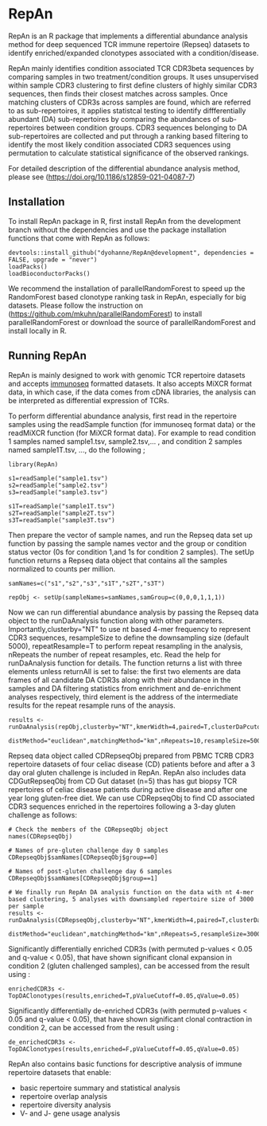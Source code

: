 # RepAn
RepAn is an R package that implements a differential abundance analysis method for deep sequenced TCR immune repertoire (Repseq) datasets to identify enriched/expanded clonotypes associated with a condition/disease.

RepAn mainly identifies condition associated TCR CDR3beta sequences by comparing samples 
in two treatment/condition groups. It uses unsupervised within sample CDR3 clustering to first define clusters of highly similar
CDR3 sequences, then finds their closest matches across samples. Once matching clusters of CDR3s across samples are found, which are
referred to as sub-repertoires, it applies statistcal testing to identify diffferentially abundant (DA) sub-repertoires by comparing
the abundances of sub-repertoires between condition groups. CDR3 sequences belonging to DA sub-repertoires are collected and 
put through a ranking based filtering to identify the most likely condition associated CDR3 sequences using permutation to calculate statistical significance of the observed rankings. 

For detailed description of the differential abundance analysis method, please see (https://doi.org/10.1186/s12859-021-04087-7)

## Installation
To install RepAn package in R, first install RepAn from the development branch without the dependencies and use the package installation functions that come with RepAn as follows:
```
devtools::install_github("dyohanne/RepAn@development", dependencies = FALSE, upgrade = "never")
loadPacks()
loadBioconductorPacks()
```
We recommend the installation of parallelRandomForest to speed up the RandomForest based clonotype ranking task in RepAn, especially for big datasets. Please follow the instruction on (https://github.com/mkuhn/parallelRandomForest) to install parallelRandomForest or download the source of parallelRandomForest and install locally in R.    

## Running RepAn
RepAn is mainly designed to work with genomic TCR repertoire datasets and accepts [immunoseq](https://www.adaptivebiotech.com/immunoseq) formatted datasets. It also accepts MiXCR format data, in which case, if the data comes from cDNA libraries, the analysis can be interpreted as differential expression of TCRs.

To perform differential abundance analysis, first read in the repertoire samples using the readSample function (for immunoseq format data) or the readMiXCR function (for MiXCR format data). For example to read condition 1 samples named sample1.tsv, sample2.tsv,... , and condition 2 samples named sample1T.tsv, ..., do the following ; 

```
library(RepAn)

s1=readSample("sample1.tsv")
s2=readSample("sample2.tsv")
s3=readSample("sample3.tsv")

s1T=readSample("sample1T.tsv")
s2T=readSample("sample2T.tsv")
s3T=readSample("sample3T.tsv")
```

Then prepare the vector of sample names, and run the Repseq data set up function by passing the sample names vector and the group or condition status vector (0s for condition 1,and 1s for condition 2 samples). The setUp function returns a Repseq data object that contains all the samples normalized to counts per million.

```
samNames=c("s1","s2","s3","s1T","s2T","s3T")

repObj <- setUp(sampleNames=samNames,samGroup=c(0,0,0,1,1,1))
```

Now we can run differential abundance analysis by passing the Repseq data object to the runDaAnalysis function along with other parameters. Importantly,clusterby="NT" to use nt based 4-mer frequency to represent CDR3 sequences, resampleSize to define the downsampling size (default 5000), repeatResample=T to perform repeat resampling in the analysis, nRepeats the number of repeat resamples, etc. Read the help for runDaAnalysis function for details. The function returns a list with three elements unless returnAll is set to false: the first two elements are data frames of all candidate DA CDR3s along with their abundance in the samples and DA filtering statistics from enrichment and de-enrichment analyses respectively, third element is the address of the intermediate results for the repeat resample runs of the anaysis. 

```
results <- runDaAnalysis(repObj,clusterby="NT",kmerWidth=4,paired=T,clusterDaPcutoff=0.1,positionWt=F,
    distMethod="euclidean",matchingMethod="km",nRepeats=10,resampleSize=5000,useProb=T,returnAll=T,nRR=1000)
```

Repseq data object called CDRepseqObj prepared from PBMC TCRB CDR3 repertoire datasets of four celiac disease (CD) patients before and after a 3 day oral gluten challenge is included in RepAn. RepAn also includes data CDGutRepseqObj from CD Gut dataset (n=5) thas has gut biopsy TCR repertoires of celiac disease patients during active disease and after one year long gluten-free diet. We can use CDRepseqObj to find CD associated CDR3 sequences enriched in the repertoires following a 3-day gluten challenge as follows:

```
# Check the members of the CDRepseqObj object
names(CDRepseqObj)

# Names of pre-gluten challenge day 0 samples
CDRepseqObj$samNames[CDRepseqObj$group==0]

# Names of post-gluten challenge day 6 samples
CDRepseqObj$samNames[CDRepseqObj$group==1]

# We finally run RepAn DA analysis function on the data with nt 4-mer based clustering, 5 analyses with downsampled repertoire size of 3000 per sample 
results <- runDaAnalysis(CDRepseqObj,clusterby="NT",kmerWidth=4,paired=T,clusterDaPcutoff=0.1,positionWt=F,
  distMethod="euclidean",matchingMethod="km",nRepeats=5,resampleSize=3000,useProb=T,returnAll=T,nRR=1000)
```

Significantly differentially enriched CDR3s (with permuted p-values < 0.05 and q-value < 0.05), that have shown significant clonal expansion in condition 2 (gluten challenged samples), can be accessed from the result using :

```
enrichedCDR3s <- TopDAClonotypes(results,enriched=T,pValueCutoff=0.05,qValue=0.05)

```

Significantly differentially de-enriched CDR3s (with permuted p-values < 0.05 and q-value < 0.05), that have shown significant clonal contraction in condition 2, can be accessed from the result using :

```
de_enrichedCDR3s <- TopDAClonotypes(results,enriched=F,pValueCutoff=0.05,qValue=0.05)
```



RepAn also contains basic functions for descriptive analysis of immune repertoire datasets that enable:
- basic repertoire summary and statistical analysis 
- repertoire overlap analysis
- repertoire diversity analysis
- V- and J- gene usage analysis



